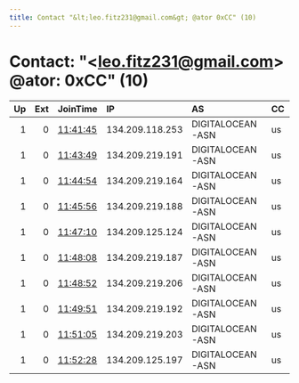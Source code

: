 ```yaml
---
title: Contact "&lt;leo.fitz231@gmail.com&gt; @ator 0xCC" (10)
---
```


# Contact: "&lt;leo.fitz231@gmail.com&gt; @ator: 0xCC" (10)

|   Up |   Ext | JoinTime                                                                                              | IP              | AS               | CC   |   ORp |   Dirp | OS    | Version   | Nickname   |   eFamMembers |
|-----:|------:|:------------------------------------------------------------------------------------------------------|:----------------|:-----------------|:-----|------:|-------:|:------|:----------|:-----------|--------------:|
|    1 |     0 | [11:41:45](https://nusenu.github.io/OrNetStats/w/relay/41A07781E553736014FE6593715A99AAA023A37D.html) | 134.209.118.253 | DIGITALOCEAN-ASN | us   |  9001 |      0 | Linux | 0.4.7.13  | leoFitz    |            10 |
|    1 |     0 | [11:43:49](https://nusenu.github.io/OrNetStats/w/relay/B7C8CDA59B6C057942993D5092BFBBC18DB7906F.html) | 134.209.219.191 | DIGITALOCEAN-ASN | us   |  9001 |      0 | Linux | 0.4.7.13  | leoFitz    |            10 |
|    1 |     0 | [11:44:54](https://nusenu.github.io/OrNetStats/w/relay/EEC1D873B5640D8239D773BF633A2F45E98EEA5B.html) | 134.209.219.164 | DIGITALOCEAN-ASN | us   |  9001 |      0 | Linux | 0.4.7.13  | leoFitz    |            10 |
|    1 |     0 | [11:45:56](https://nusenu.github.io/OrNetStats/w/relay/1BFDD5ECAF80293A69F4BE3126EA456FD6D9BE6C.html) | 134.209.219.188 | DIGITALOCEAN-ASN | us   |  9001 |      0 | Linux | 0.4.7.13  | leoFitz    |            10 |
|    1 |     0 | [11:47:10](https://nusenu.github.io/OrNetStats/w/relay/EC3C600752BB80C7852EC6FE9163AD10B95BC2B3.html) | 134.209.125.124 | DIGITALOCEAN-ASN | us   |  9001 |      0 | Linux | 0.4.7.13  | leoFitz    |            10 |
|    1 |     0 | [11:48:08](https://nusenu.github.io/OrNetStats/w/relay/CB779488326D770E97A5A1FE7C848D47F5B7E5C5.html) | 134.209.219.187 | DIGITALOCEAN-ASN | us   |  9001 |      0 | Linux | 0.4.7.13  | leoFitz    |            10 |
|    1 |     0 | [11:48:52](https://nusenu.github.io/OrNetStats/w/relay/1770C782E5B015AAE5407576C0201CC3BD8C093C.html) | 134.209.219.206 | DIGITALOCEAN-ASN | us   |  9001 |      0 | Linux | 0.4.7.13  | leoFitz    |            10 |
|    1 |     0 | [11:49:51](https://nusenu.github.io/OrNetStats/w/relay/D1B7EEA8D91272C950892C760CB986F29C9FDE0D.html) | 134.209.219.192 | DIGITALOCEAN-ASN | us   |  9001 |      0 | Linux | 0.4.7.13  | leoFitz    |            10 |
|    1 |     0 | [11:51:05](https://nusenu.github.io/OrNetStats/w/relay/584E790514F49C9035E7AF6189DDA7FC6250EA40.html) | 134.209.219.203 | DIGITALOCEAN-ASN | us   |  9001 |      0 | Linux | 0.4.7.13  | leoFitz    |            10 |
|    1 |     0 | [11:52:28](https://nusenu.github.io/OrNetStats/w/relay/36BA097E918EAF0EA8569B0E5AC515840D53540B.html) | 134.209.125.197 | DIGITALOCEAN-ASN | us   |  9001 |      0 | Linux | 0.4.7.13  | leoFitz    |            10 |
